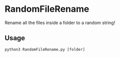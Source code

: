 # RandomFileRename

Rename all the files inside a folder to a random string!

## Usage
```
python3 RandomFileRename.py [folder]
```

